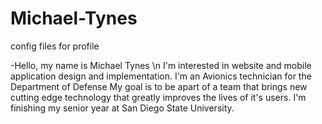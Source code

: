 # Michael-Tynes
config files for profile

-Hello, my name is Michael Tynes \n
I'm interested in website and mobile application design and implementation.
I'm an Avionics technician for the Department of Defense 
My goal is to be apart of a team that brings new cutting edge technology that greatly improves the lives of it's users.
I'm finishing my senior year at San Diego State University.
